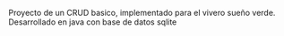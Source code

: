 Proyecto de un CRUD basico, implementado para el vivero sueño verde.
Desarrollado en java con base de datos sqlite
